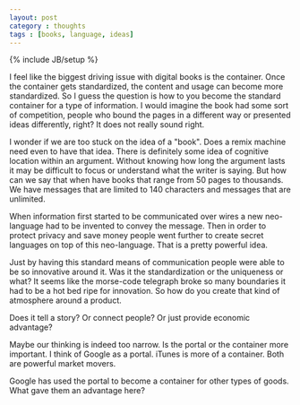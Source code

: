 ```yaml
---
layout: post
category : thoughts
tags : [books, language, ideas]
---
```

{% include JB/setup %}


I feel like the biggest driving issue with digital books is the container. Once the container gets
standardized, the content and usage can become more standardized. So I guess the question is how to
you become the standard container for a type of information. I would imagine the book had some sort
of competition, people who bound the pages in a different way or presented ideas differently, right?
It does not really sound right.

I wonder if we are too stuck on the idea of a "book". Does a remix machine need even to have that
idea. There is definitely some idea of cognitive location within an argument. Without knowing how
long the argument lasts it may be difficult to focus or understand what the writer is saying. But
how can we say that when have books that range from 50 pages to thousands. We have messages that are
limited to 140 characters and messages that are unlimited.

When information first started to be communicated over wires a new neo-language had to be invented
to convey the message. Then in order to protect privacy and save money people went further to create
secret languages on top of this neo-language. That is a pretty powerful idea.

Just by having this standard means of communication people were able to be so innovative around it.
Was it the standardization or the uniqueness or what? It seems like the morse-code telegraph broke
so many boundaries it had to be a hot bed ripe for innovation. So how do you create that kind of
atmosphere around a product.

Does it tell a story? Or connect people? Or just provide economic advantage?

Maybe our thinking is indeed too narrow. Is the portal or the container more important. I think of
Google as a portal. iTunes is more of a container. Both are powerful market movers.

Google has used the portal to become a container for other types of goods. What gave them an
advantage here?





















